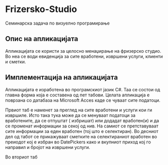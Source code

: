 Frizersko-Studio
================


Семинарска задача по визуелно програмирање


Опис на апликацијата
----------------------------------------
  Апликацијата се користи за целосно менаџирање на фризерско студио. Во неа се води евиденција за 
сите вработени, извршени услуги, клиенти и сметки.

Имплементација на апликацијата
----------------------------------------
  Апликацијата е изработена во програмскиот јазик C#. Таа се состои од главна форма која е составена од пет табови.
Целата апликација е поврзана со датабаза на Microsoft Acces каде се чуваат сите податоци. 


  Првиот таб е наменет за преглед на сите вработени и услуги кои ги извршиле. Исто така тука може да се менуваат податоци
  за вработените, да се отпуштат ( избришат) или додадат вработен(и) и да се променат информации за секој од нив. На самиот
  се претставуваат сите информации за еден вработен (тој што е селектиран). Во десниот дел од табот се прикажуваат сметките
  на селектираниот вработен во преиодот кој е избран во DatePickers како и вкупниот приход кој го направил и бројот на 
  извршени услуги.
  
  
  Во вториот таб 
  
